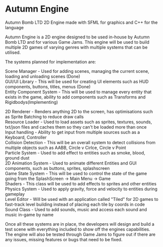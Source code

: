# Autumn Engine
Autumn Bomb LTD 2D Engine made with SFML for graphics and C++ for the language

Autumn Engine is a 2D engine designed to be used in-house by Autumn Bomb LTD and for various Game Jams. This engine will be used to build multiple 2D games of varying genres with multiple systems that can be utilised. 

The systems planned for implementation are:

Scene Manager - Used for adding scenes, managing the current scene, loading and unloading scenes (Done)\
GUI/UI Library - This will be used for creating UI elements such as HUD components, buttons, titles, menus (Done)\
Entity Component System - This will be used to manage every entity that exists in the game, ability to add components such as Transforms and Rigidbodys(Implementing)

2D Renderer - Renders anything 2D to the screen, has optimisations such as Sprite Batching to reduce draw calls\
Resource Loader - Used to load assets such as sprites, textures, sounds, txt/json files and caches them so they can't be loaded more than once\
Input handling - Ability to get input from multiple sources such as a Keyboard, Controller\
Collision Detection - This will be an overall system to detect collisions from multiple objects such as AABB, Circle v Cirlce, Circle v Point\
Particle System - Used to add effect to entities such as smoke, blood, ground dust\
2D Animation System - Used to animate different Entities and GUI components, such as buttons, sprites, splashscreen\
Game State System - This will be used to control the state of the game going from the SplashScreen -> Main Menu -> Game\
Shaders - This class will be used to add effects to sprites and other entities\
Physics System - Used to apply gravity, force and velocity to entities during gameplay \
Level Editor - Will be used with an application called "Tiled" for 2D games to fast-track level building instead of placing each tile by coords in code\
Sound Class - Used to add sounds, music and access each sound and music in-game by name

Once all these systems are in place, the developers will design and build a test scene with everything included to show off the engines capabilities. The engine will also be tested through Game Jams to figure out if there are any issues, missing features or bugs that need to be fixed.
